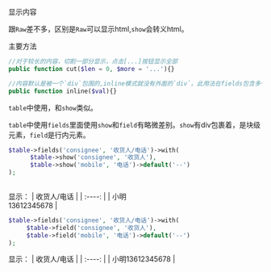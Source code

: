 显示内容

跟`Raw`差不多，区别是`Raw`可以显示html,`show`会转义html。

主要方法

```php
//对于较长的内容，切割一部分显示，点击[...]按钮显示全部
public function cut($len = 0, $more = '...'){}

//内容默认是被一个`div`包围的,inline模式就没有外面的`div`。此用法在fields包含多个`show`时有用
public function inline($val){}
```

`table`中使用，和`show`类似。

`table`中使用`fields`里面使用`show`和`field`有略微差别。`show`有div包裹着，是块级元素，`field`是行内元素。


```php
$table->fields('consignee', '收货人/电话')->with(
      $table->show('consignee', '收货人'),
      $table->show('mobile', '电话')->default('--')
);
        
```
显示：
|  收货人/电话   |
|  :----:  |
| 小明<br>13612345678  | 

```php
$table->fields('consignee', '收货人/电话')->with(
     $table->field('consignee', '收货人'),
     $table->field('mobile', '电话')->default('--')
);
```
显示：
|  收货人/电话   |
|  :----:  |
| 小明13612345678  | 